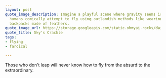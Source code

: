 ```yaml
---
layout: post
quote_image_description: Imagine a playful scene where gravity seems irrelevant, and
  humans comically attempt to fly using outlandish methods like wearing jet-powered
  backpacks made of feathers.
quote_image_url: https://storage.googleapis.com/static.ohmyai.rocks/daily/2024-05-22.jpg
quote_title: Sky's Crackle
tags:
- flying
- farcical

---
```


Those who don't leap will never know how to fly from the absurd to the extraordinary.